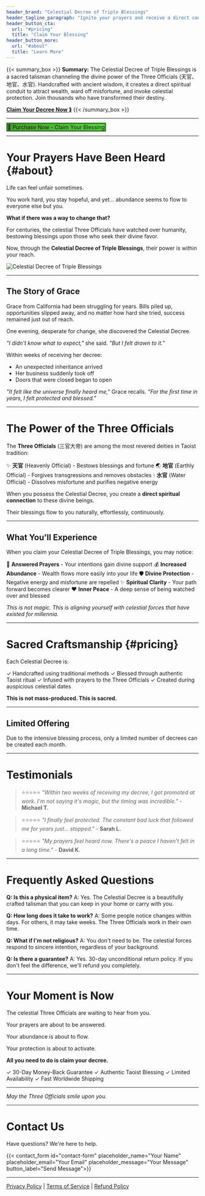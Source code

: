 ```yaml
---
header_brand: "Celestial Decree of Triple Blessings"
header_tagline_paragraph: "Ignite your prayers and receive a direct conduit for wealth and protection from the celestial Three Officials."
header_button_cta:
  url: "#pricing"
  title: "Claim Your Blessing"
header_button_more:
  url: "#about"
  title: "Learn More"
---
```


{{< summary_box >}}
**Summary:** The Celestial Decree of Triple Blessings is a sacred talisman channeling the divine power of the Three Officials (天官、地官、水官). Handcrafted with ancient wisdom, it creates a direct spiritual conduit to attract wealth, ward off misfortune, and invoke celestial protection. Join thousands who have transformed their destiny.

**[Claim Your Decree Now ⟫](#pricing)**
{{< /summary_box >}}

---

<div class="text-center my-12">
  <a href="/checkout"
     class="inline-block px-16 py-8 text-2xl text-white font-bold rounded-xl transition-all duration-300 shadow-2xl hover:shadow-2xl transform hover:scale-105"
     style="background: linear-gradient(135deg, #3FA026 0%, #5ED54B 100%); text-decoration: none; border: 3px solid #2D7A1A;"
     onmouseover="this.style.transform='scale(1.05)'; this.style.boxShadow='0 25px 50px -12px rgba(63, 160, 38, 0.5)'"
     onmouseout="this.style.transform='scale(1)'; this.style.boxShadow='0 20px 25px -5px rgba(0, 0, 0, 0.1)'">
    🛒 Purchase Now - Claim Your Blessing
  </a>
</div>

---

# Your Prayers Have Been Heard {#about}

Life can feel unfair sometimes.

You work hard, you stay hopeful, and yet... abundance seems to flow to everyone else but you.

**What if there was a way to change that?**

For centuries, the celestial Three Officials have watched over humanity, bestowing blessings upon those who seek their divine favor.

Now, through the **Celestial Decree of Triple Blessings**, their power is within your reach.

![Celestial Decree of Triple Blessings](https://stellarview.ca/SITE/blessaura/%E4%BA%8C%E5%AE%98%E8%B5%90%E7%A6%8F%E5%AE%9D%E9%92%9E.jpg)

---

## The Story of Grace

Grace from California had been struggling for years. Bills piled up, opportunities slipped away, and no matter how hard she tried, success remained just out of reach.

One evening, desperate for change, she discovered the Celestial Decree.

_"I didn't know what to expect,"_ she said. _"But I felt drawn to it."_

Within weeks of receiving her decree:
- An unexpected inheritance arrived
- Her business suddenly took off
- Doors that were closed began to open

_"It felt like the universe finally heard me,"_ Grace recalls. _"For the first time in years, I felt protected and blessed."_

---

# The Power of the Three Officials

The **Three Officials** (三官大帝) are among the most revered deities in Taoist tradition:

✨ **天官** (Heavenly Official) - Bestows blessings and fortune
🌏 **地官** (Earthly Official) - Forgives transgressions and removes obstacles
💧 **水官** (Water Official) - Dissolves misfortune and purifies negative energy

When you possess the Celestial Decree, you create a **direct spiritual connection** to these divine beings.

Their blessings flow to you naturally, effortlessly, continuously.

---

## What You'll Experience

When you claim your Celestial Decree of Triple Blessings, you may notice:

🙏 **Answered Prayers** - Your intentions gain divine support
💰 **Increased Abundance** - Wealth flows more easily into your life
🛡️ **Divine Protection** - Negative energy and misfortune are repelled
✨ **Spiritual Clarity** - Your path forward becomes clearer
❤️ **Inner Peace** - A deep sense of being watched over and blessed

_This is not magic. This is aligning yourself with celestial forces that have existed for millennia._

---

# Sacred Craftsmanship {#pricing}

Each Celestial Decree is:

✓ Handcrafted using traditional methods
✓ Blessed through authentic Taoist ritual
✓ Infused with prayers to the Three Officials
✓ Created during auspicious celestial dates

**This is not mass-produced. This is sacred.**

---

## Limited Offering

Due to the intensive blessing process, only a limited number of decrees can be created each month.

---

# Testimonials

> ⭐⭐⭐⭐⭐
> _"Within two weeks of receiving my decree, I got promoted at work. I'm not saying it's magic, but the timing was incredible."_ - **Michael T.**

> ⭐⭐⭐⭐⭐
> _"I finally feel protected. The constant bad luck that followed me for years just... stopped."_ - **Sarah L.**

> ⭐⭐⭐⭐⭐
> _"My prayers feel heard now. There's a peace I haven't felt in a long time."_ - **David K.**

---

# Frequently Asked Questions

**Q: Is this a physical item?**
A: Yes. The Celestial Decree is a beautifully crafted talisman that you can keep in your home or carry with you.

**Q: How long does it take to work?**
A: Some people notice changes within days. For others, it may take weeks. The Three Officials work in their own time.

**Q: What if I'm not religious?**
A: You don't need to be. The celestial forces respond to sincere intention, regardless of your background.

**Q: Is there a guarantee?**
A: Yes. 30-day unconditional return policy. If you don't feel the difference, we'll refund you completely.

---

# Your Moment is Now

The celestial Three Officials are waiting to hear from you.

Your prayers are about to be answered.

Your abundance is about to flow.

Your protection is about to activate.

**All you need to do is claim your decree.**

✓ 30-Day Money-Back Guarantee
✓ Authentic Taoist Blessing
✓ Limited Availability
✓ Fast Worldwide Shipping

---

_May the Three Officials smile upon you._

---

# Contact Us

Have questions? We're here to help.

{{< contact_form id="contact-form" placeholder_name="Your Name" placeholder_email="Your Email" placeholder_message="Your Message" button_label="Send Message">}}

---

[Privacy Policy](/privacy) | [Terms of Service](/terms) | [Refund Policy](/refund)
